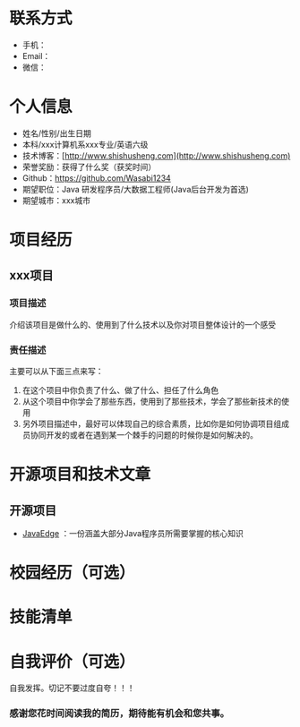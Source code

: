# 联系方式

- 手机：
- Email：
- 微信：

# 个人信息

 - 姓名/性别/出生日期 
 - 本科/xxx计算机系xxx专业/英语六级
 - 技术博客：[http://www.shishusheng.com](http://www.shishusheng.com) 
 - 荣誉奖励：获得了什么奖（获奖时间）
 - Github：[https://github.com/Wasabi1234 ](https://github.com/Wasabi1234)
 - 期望职位：Java 研发程序员/大数据工程师(Java后台开发为首选)
 - 期望城市：xxx城市
 

# 项目经历

## xxx项目

### 项目描述

介绍该项目是做什么的、使用到了什么技术以及你对项目整体设计的一个感受

### 责任描述

主要可以从下面三点来写：

1. 在这个项目中你负责了什么、做了什么、担任了什么角色
2. 从这个项目中你学会了那些东西，使用到了那些技术，学会了那些新技术的使用
3. 另外项目描述中，最好可以体现自己的综合素质，比如你是如何协调项目组成员协同开发的或者在遇到某一个棘手的问题的时候你是如何解决的。

# 开源项目和技术文章

## 开源项目

- [JavaEdge](https://github.com/Wasabi1234/JavaEdge) ：一份涵盖大部分Java程序员所需要掌握的核心知识

# 校园经历（可选）
 
# 技能清单

# 自我评价（可选）

自我发挥。切记不要过度自夸！！！


### 感谢您花时间阅读我的简历，期待能有机会和您共事。

